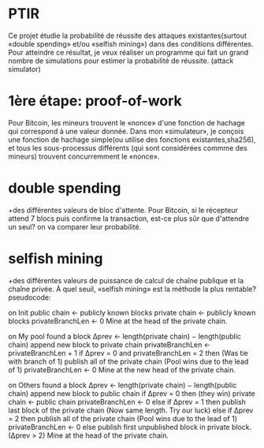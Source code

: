 # PTIR
Ce projet étudie la probabilité de réussite des attaques existantes(surtout «double spending» et/ou «selfish mining») dans des conditions différentes. 
Pour atteindre ce résultat, je veux réaliser un programme qui fait un grand nombre de simulations pour estimer la probabilité de réussite. (attack simulator)

# 1ère étape: proof-of-work
Pour Bitcoin, les mineurs trouvent le «nonce» d'une fonction de hachage qui correspond à une valeur donnée. Dans mon «simulateur», je conçois une fonction de hachage simple(ou utilise des fonctions existantes,sha256), et tous les sous-processus différents (qui sont considérées commme des mineurs) trouvent concurremment le «nonce». 

# double spending

+des différentes valeurs de bloc d'attente. Pour Bitcoin, si le récepteur attend 7 blocs puis confirme la transaction, est-ce plus sûr que d'attendre un seul? 
on va comparer leur probabilité. 
# selfish mining
+des différentes valeurs de puissance de calcul de chaîne publique et la chaîne privée. À quel seuil, «selfish mining» est la méthode la plus rentable? 
pseudocode:

on Init
  public chain ← publicly known blocks
  private chain ← publicly known blocks
  privateBranchLen ← 0
  Mine at the head of the private chain.
  
on My pool found a block
  ∆prev ← length(private chain) − length(public chain)
  append new block to private chain
  privateBranchLen ← privateBranchLen + 1
  if ∆prev = 0 and privateBranchLen = 2 then            (Was tie with branch of 1)
    publish all of the private chain                    (Pool wins due to the lead of 1)
    privateBranchLen ← 0
    Mine at the new head of the private chain.
    
on Others found a block
  ∆prev ← length(private chain) − length(public chain)
  append new block to public chain
  if ∆prev = 0 then                             (they win)
    private chain ← public chain
    privateBranchLen ← 0
  else if ∆prev = 1 then
    publish last block of the private chain         (Now same length. Try our luck)
  else if ∆prev = 2 then
    publish all of the private chain                  (Pool wins due to the lead of 1)
    privateBranchLen ← 0 
  else
    publish first unpublished block in private block.       (∆prev > 2)
Mine at the head of the private chain.
